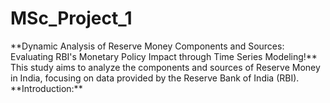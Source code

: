 # MSc_Project_1
<by>
**Dynamic Analysis of Reserve Money Components and Sources: Evaluating RBI's Monetary Policy Impact through Time Series Modeling!**
<by>
This study aims to analyze the components and sources of Reserve Money in India, focusing on data provided by the Reserve Bank of India (RBI).
<by>
**Introduction:**


